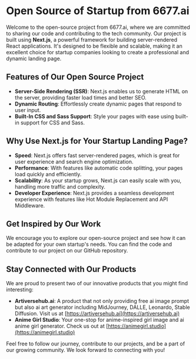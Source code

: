# Open Source of Startup from 6677.ai
Welcome to the open-source project from 6677.ai, where we are committed to sharing our code and contributing to the tech community. Our project is built using **Next.js**, a powerful framework for building server-rendered React applications. It's designed to be flexible and scalable, making it an excellent choice for startup companies looking to create a professional and dynamic landing page.

## Features of Our Open Source Project
- **Server-Side Rendering (SSR)**: Next.js enables us to generate HTML on the server, providing faster load times and better SEO.
- **Dynamic Routing**: Effortlessly create dynamic pages that respond to user input.
- **Built-In CSS and Sass Support**: Style your pages with ease using built-in support for CSS and Sass.

## Why Use Next.js for Your Startup Landing Page?
- **Speed**: Next.js offers fast server-rendered pages, which is great for user experience and search engine optimization.
- **Performance**: With features like automatic code splitting, your pages load quickly and efficiently.
- **Scalability**: As your startup grows, Next.js can easily scale with you, handling more traffic and complexity.
- **Developer Experience**: Next.js provides a seamless development experience with features like Hot Module Replacement and API Middleware.

## Get Inspired by Our Work
We encourage you to explore our open-source project and see how it can be adapted for your own startup's needs. You can find the code and contribute to our project on our GitHub repository.

## Stay Connected with Our Products
We are proud to present two of our innovative products that you might find interesting:
- **Artiversehub.ai**: A product that not only providing free ai image prompt but also ai art generator including MidJourney, DALLE, Leonardo, Stable Diffusion. Visit us at [https://artiversehub.ai](https://artiversehub.ai)
- **Anime Girl Studio**: Your one-stop for anime-inspired girl image and ai anime girl generator. Check us out at [https://animegirl.studio](https://animegirl.studio)

Feel free to follow our journey, contribute to our projects, and be a part of our growing community. We look forward to connecting with you!
